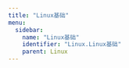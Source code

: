```yaml
---
title: "Linux基础"
menu:
  sidebar:
    name: "Linux基础"
    identifier: "Linux.Linux基础"
    parent: Linux
---
```

